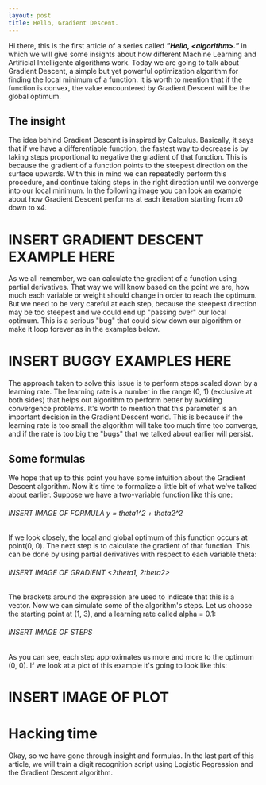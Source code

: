 ```yaml
---
layout: post
title: Hello, Gradient Descent.
---
```


Hi there, this is the first article of a series called ***"Hello, \<algorithm\>."*** in which we will give some insights about how different Machine Learning and Artificial Intelligente algorithms work. Today we are going to talk about Gradient Descent, a simple but yet powerful optimization algorithm for finding the local minimum of a function. It is worth to mention that if the function is convex, the value encountered by Gradient Descent will be the global optimum.

## The insight

The idea behind Gradient Descent is inspired by Calculus. Basically, it says that if we have a differentiable function, the fastest way to decrease is by taking steps proportional to negative the gradient of that function. This is because the gradient of a function points to the steepest direction on the surface upwards. With this in mind we can repeatedly perform this procedure, and continue taking steps in the right direction until we converge into our local minimum. In the following image you can look an example about how Gradient Descent performs at each iteration starting from x0 down to x4.

# INSERT GRADIENT DESCENT EXAMPLE HERE

As we all remember, we can calculate the gradient of a function using partial derivatives. That way we will know based on the point we are, how much each variable or weight should change in order to reach the optimum. But we need to be very careful at each step, because the steepest direction may be too steepest and we could end up "passing over" our local optimum. This is a serious "bug" that could slow down our algorithm or make it loop forever as in the examples below.

# INSERT BUGGY EXAMPLES HERE

The approach taken to solve this issue is to perform steps scaled down by a learning rate. The learning rate is a number in the range (0, 1) (exclusive at both sides) that helps out algorithm to perform better by avoiding convergence problems. It's worth to mention that this parameter is an important decision in the Gradient Descent world. This is because if the learning rate is too small the algorithm will take too much time too converge, and if the rate is too big the "bugs" that we talked about earlier will persist.

## Some formulas

We hope that up to this point you have some intuition about the Gradient Descent algorithm. Now it's time to formalize a little bit of what we've talked about earlier. Suppose we have a two-variable function like this one:

###### INSERT IMAGE OF FORMULA y = theta1^2 + theta2^2

If we look closely, the local and global optimum of this function occurs at point(0, 0). The next step is to calculate the gradient of that function. This can be done by using partial derivatives with respect to each variable theta:

###### INSERT IMAGE OF GRADIENT \<2*theta1, 2*theta2\>

The brackets around the expression are used to indicate that this is a vector. Now we can simulate some of the algorithm's steps. Let us choose the starting point at (1, 3), and a learning rate called alpha = 0.1:

###### INSERT IMAGE OF STEPS

As you can see, each step approximates us more and more to the optimum (0, 0). If we look at a plot of this example it's going to look like this:

# INSERT IMAGE OF PLOT

# Hacking time

Okay, so we have gone through insight and formulas. In the last part of this article, we will train a digit recognition script using Logistic Regression and the Gradient Descent algorithm.
